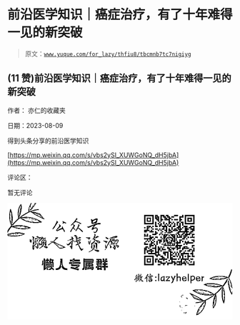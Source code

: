 # 前沿医学知识｜癌症治疗，有了十年难得一见的新突破

> 原文：[`www.yuque.com/for_lazy/thfiu8/tbcmnb7tc7nigiyg`](https://www.yuque.com/for_lazy/thfiu8/tbcmnb7tc7nigiyg)



## (11 赞)前沿医学知识｜癌症治疗，有了十年难得一见的新突破 

作者： 亦仁的收藏夹 

日期：2023-08-09 

得到头条分享的前沿医学知识 

[https://mp.weixin.qq.com/s/vbs2ySI_XUWGoNQ_dH5jbA](https://mp.weixin.qq.com/s/vbs2ySI_XUWGoNQ_dH5jbA) 

评论区： 

暂无评论 

![](img/894d30a529e7c37bcd3392323c99941c.png)  